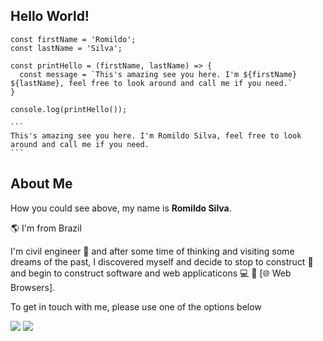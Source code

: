 ## Hello World!

````
const firstName = 'Romildo';
const lastName = 'Silva';

const printHello = (firstName, lastName) => {
  const message = `This's amazing see you here. I'm ${firstName} ${lastName}, feel free to look around and call me if you need.`
}

console.log(printHello());

```
This's amazing see you here. I'm Romildo Silva, feel free to look around and call me if you need.
```
````

## About Me

How you could see above, my name is **Romildo Silva**.

:earth_americas: I'm from Brazil

I'm civil engineer :construction: and after some time of thinking and visiting some dreams of the past, I discovered myself and decide to stop to construct :department_store: and begin to  construct software and web applicaticons :computer: :iphone: [🌐 Web Browsers].

To get in touch with me, please use one of the options below

<a href="mailto:romildo.silvafilho1@gmail.com" target="_blank"><img src="https://img.shields.io/badge/Gmail-D14836?style=for-the-badge&logo=gmail&logoColor=white" /></a>
<a href="https://www.linkedin.com/in/romildo-silva-filho/" target="_blank"><img src="https://img.shields.io/badge/LinkedIn-0077B5?style=for-the-badge&logo=linkedin&logoColor=white" /></a>
